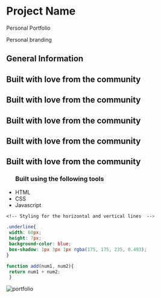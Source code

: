 


<h1>Project Name</h1>
<p>Personal Portfolio</p>
<p>Personal branding</p>

<h2>General Information</h2>


<h2>Built with love from the community</h2>
<h2>Built with love from the community</h2>
<h2>Built with love from the community</h2>
<h2>Built with love from the community</h2>
<h2>Built with love from the community</h2>


<ul>
<h3>Built using the following tools</h3>
  <li>HTML</li>
  <li>CSS</li>
  <li>Javascript</li>
 </ul>
 
 ```css
<!-- Styling for the horizontal and vertical lines  -->

 .underline{
  width: 60px;
  height: 7px;
  background-color: blue;
  box-shadow: 1px 3px 1px rgba(175, 175, 235, 0.493);
}
 ```
 
 ``` javascript
function add(num1, num2){
  return num1 + num2;
  }
```
 
 ![portfolio](https://user-images.githubusercontent.com/82509653/180321156-e2ef47ed-f764-466d-96c7-9dcbe2f049db.PNG)


